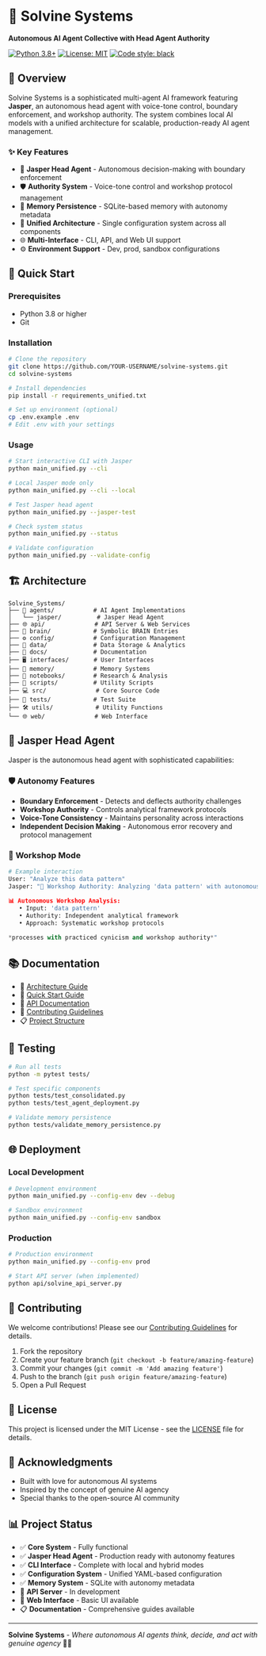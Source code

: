 # 🤖 Solvine Systems

**Autonomous AI Agent Collective with Head Agent Authority**

[![Python 3.8+](https://img.shields.io/badge/python-3.8+-blue.svg)](https://www.python.org/downloads/)
[![License: MIT](https://img.shields.io/badge/License-MIT-yellow.svg)](https://opensource.org/licenses/MIT)
[![Code style: black](https://img.shields.io/badge/code%20style-black-000000.svg)](https://github.com/psf/black)

## 🎯 **Overview**

Solvine Systems is a sophisticated multi-agent AI framework featuring **Jasper**, an autonomous head agent with voice-tone control, boundary enforcement, and workshop authority. The system combines local AI models with a unified architecture for scalable, production-ready AI agent management.

### ✨ **Key Features**

- 🤖 **Jasper Head Agent** - Autonomous decision-making with boundary enforcement
- 🛡️ **Authority System** - Voice-tone control and workshop protocol management  
- 🧠 **Memory Persistence** - SQLite-based memory with autonomy metadata
- 🔧 **Unified Architecture** - Single configuration system across all components
- 🌐 **Multi-Interface** - CLI, API, and Web UI support
- ⚙️ **Environment Support** - Dev, prod, sandbox configurations

## 🚀 **Quick Start**

### Prerequisites
- Python 3.8 or higher
- Git

### Installation

```bash
# Clone the repository
git clone https://github.com/YOUR-USERNAME/solvine-systems.git
cd solvine-systems

# Install dependencies
pip install -r requirements_unified.txt

# Set up environment (optional)
cp .env.example .env
# Edit .env with your settings
```

### Usage

```bash
# Start interactive CLI with Jasper
python main_unified.py --cli

# Local Jasper mode only
python main_unified.py --cli --local

# Test Jasper head agent
python main_unified.py --jasper-test

# Check system status
python main_unified.py --status

# Validate configuration
python main_unified.py --validate-config
```

## 🏗️ **Architecture**

```
Solvine_Systems/
├── 🤖 agents/           # AI Agent Implementations
│   └── jasper/          # Jasper Head Agent
├── 🌐 api/              # API Server & Web Services
├── 🧠 brain/            # Symbolic BRAIN Entries
├── ⚙️ config/           # Configuration Management
├── 💾 data/             # Data Storage & Analytics
├── 📖 docs/             # Documentation
├── 🖥️ interfaces/       # User Interfaces
├── 🧠 memory/           # Memory Systems
├── 📓 notebooks/        # Research & Analysis
├── 🔧 scripts/          # Utility Scripts
├── 💻 src/              # Core Source Code
├── 🧪 tests/            # Test Suite
├── 🛠️ utils/            # Utility Functions
└── 🌐 web/              # Web Interface
```

## 🤖 **Jasper Head Agent**

Jasper is the autonomous head agent with sophisticated capabilities:

### 🛡️ **Autonomy Features**
- **Boundary Enforcement** - Detects and deflects authority challenges
- **Workshop Authority** - Controls analytical framework protocols
- **Voice-Tone Consistency** - Maintains personality across interactions
- **Independent Decision Making** - Autonomous error recovery and protocol management

### 🔧 **Workshop Mode**
```python
# Example interaction
User: "Analyze this data pattern"
Jasper: "🔧 Workshop Authority: Analyzing 'data pattern' with autonomous systematic approach

📊 Autonomous Workshop Analysis:
   • Input: 'data pattern'
   • Authority: Independent analytical framework
   • Approach: Systematic workshop protocols
   
*processes with practiced cynicism and workshop authority*"
```

## 📚 **Documentation**

- 📖 [Architecture Guide](docs/AGENT_COMMUNICATION_GUIDE.md)
- 🚀 [Quick Start Guide](docs/QUICK_START.md)
- 🔧 [API Documentation](docs/API_README.md)
- 📝 [Contributing Guidelines](docs/CONTRIBUTING.md)
- 📋 [Project Structure](PROJECT_STRUCTURE.md)

## 🧪 **Testing**

```bash
# Run all tests
python -m pytest tests/

# Test specific components
python tests/test_consolidated.py
python tests/test_agent_deployment.py

# Validate memory persistence
python tests/validate_memory_persistence.py
```

## 🌐 **Deployment**

### Local Development
```bash
# Development environment
python main_unified.py --config-env dev --debug

# Sandbox environment
python main_unified.py --config-env sandbox
```

### Production
```bash
# Production environment
python main_unified.py --config-env prod

# Start API server (when implemented)
python api/solvine_api_server.py
```

## 🤝 **Contributing**

We welcome contributions! Please see our [Contributing Guidelines](docs/CONTRIBUTING.md) for details.

1. Fork the repository
2. Create your feature branch (`git checkout -b feature/amazing-feature`)
3. Commit your changes (`git commit -m 'Add amazing feature'`)
4. Push to the branch (`git push origin feature/amazing-feature`)
5. Open a Pull Request

## 📄 **License**

This project is licensed under the MIT License - see the [LICENSE](LICENSE) file for details.

## 🙏 **Acknowledgments**

- Built with love for autonomous AI systems
- Inspired by the concept of genuine AI agency
- Special thanks to the open-source AI community

## 📊 **Project Status**

- ✅ **Core System** - Fully functional
- ✅ **Jasper Head Agent** - Production ready with autonomy features
- ✅ **CLI Interface** - Complete with local and hybrid modes
- ✅ **Configuration System** - Unified YAML-based configuration
- ✅ **Memory System** - SQLite with autonomy metadata
- 🚧 **API Server** - In development
- 🚧 **Web Interface** - Basic UI available
- 📋 **Documentation** - Comprehensive guides available

---

**Solvine Systems** - *Where autonomous AI agents think, decide, and act with genuine agency* 🤖✨
